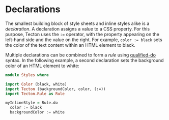 # Declarations

The smallest building block of style sheets and inline styles alike is a _declaration_. A declaration assigns a value to a CSS property. For this purpose, Tecton uses the `:=` operator, with the property appearing on the left-hand side and the value on the right. For example, `color := black` sets the color of the text content within an HTML element to black.

Multiple declarations can be combined to form a _rule_ using [qualified-do](https://jordanmartinez.github.io/purescript-jordans-reference-site/content/11-Syntax/06-Modifying-Do-Ado-Syntax-Sugar/src/13-Qualified-Do-ps.html) syntax. In the following example, a second declaration sets the background color of an HTML element to white:

```haskell
module Styles where

import Color (black, white)
import Tecton (backgroundColor, color, (:=))
import Tecton.Rule as Rule

myInlineStyle = Rule.do
  color := black
  backgroundColor := white
```